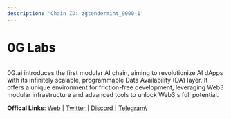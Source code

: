 ```yaml
---
description: 'Chain ID: zgtendermint_9000-1'
---
```


# 0G Labs



<figure><img src="https://pbs.twimg.com/profile_banners/1722248937564983296/1710957328/1500x500" alt=""><figcaption></figcaption></figure>

0G.ai introduces the first modular AI chain, aiming to revolutionize AI dApps with its infinitely scalable, programmable Data Availability (DA) layer. It offers a unique environment for friction-free development, leveraging Web3 modular infrastructure and advanced tools to unlock Web3's full potential.

**Offical Links**: [Web](https://0g.ai/) | [Twitter ](https://twitter.com/0G\_labs)| [Discord ](https://discord.gg/0glabs)| [Telegram](https://t.me/web3\_0glabs)\
